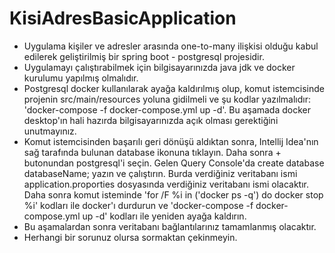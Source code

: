 # KisiAdresBasicApplication
- Uygulama kişiler ve adresler arasında one-to-many ilişkisi olduğu kabul edilerek geliştirilmiş bir spring boot - postgresql projesidir.
- Uygulamayı çalıştırabilmek için bilgisayarınızda java jdk ve docker kurulumu yapılmış olmalıdır.
- Postgresql docker kullanılarak ayağa kaldırılmış olup, komut istemcisinde projenin src/main/resources yoluna gidilmeli ve şu kodlar yazılmalıdır: 'docker-compose -f docker-compose.yml up -d'. Bu aşamada docker desktop'ın hali hazırda bilgisayarınızda açık olması gerektiğini unutmayınız.
- Komut istemcisinden başarılı geri dönüşü aldıktan sonra, Intellij Idea'nın sağ tarafında bulunan database ikonuna tıklayın. Daha sonra + butonundan postgresql'i seçin. Gelen Query Console'da create database databaseName; yazın ve çalıştırın. Burda verdiğiniz veritabanı ismi application.proporties dosyasında verdiğiniz veritabanı ismi olacaktır. Daha sonra komut isteminde 'for /F %i in ('docker ps -q') do docker stop %i' kodları ile docker'ı durdurun ve 'docker-compose -f docker-compose.yml up -d' kodları ile yeniden ayağa kaldırın.
- Bu aşamalardan sonra veritabanı bağlantılarınız tamamlanmış olacaktır.
- Herhangi bir sorunuz olursa sormaktan çekinmeyin. 
